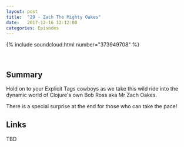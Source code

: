 ```yaml
---
layout: post
title:  "29 - Zach The Mighty Oakes"
date:   2017-12-16 12:12:00
categories: Episodes
---
```


{% include soundcloud.html number="373949708" %}

<br>

## Summary

Hold on to your Explicit Tags cowboys as we take this wild ride into the dynamic world of Clojure's own Bob Ross aka Mr Zach Oakes.

There is a special surprise at the end for those who can take the pace!

## Links

TBD
